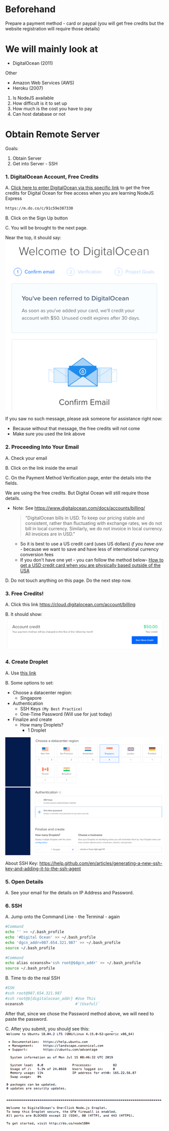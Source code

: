 # Beforehand

Prepare a payment method - card or paypal (you will get free credits but the website registration will require those details)

# We will mainly look at
* DigitalOcean (2011)

Other

* Amazon Web Services (AWS)
* Heroku (2007)

1. Is NodeJS available
2. How difficult is it to set up
3. How much is the cost you have to pay
4. Can host database or not

# Obtain Remote Server

Goals:

1. Obtain Server
2. Get into Server - SSH


### 1. DigitalOcean Account, Free Credits

A. [Click here to enter DigitalOcean via this specific link](https://m.do.co/c/91c59e387330) to get the free credits for Digital Ocean for free access when you are learning NodeJS Express
```html
https://m.do.co/c/91c59e387330
```

B. Click on the Sign Up button

C. You will be brought to the next page.

Near the top, it should say:
![](aws-digital-ocean/1.png)

If you saw no such message, please ask someone for assistance right now:

  * Because without that message, the free credits will not come
  * Make sure you used the link above





### 2. Proceeding Into Your Email

A. Check your email

B. Click on the link inside the email

C. On the Payment Method Verification page, enter the details into the fields.

We are using the free credits. But Digital Ocean will still require those details.

- Note: See https://www.digitalocean.com/docs/accounts/billing/
  > "DigitalOcean bills in USD. To keep our pricing stable and consistent, rather than fluctuating with exchange rates, we do not bill in local currency. Similarly, we do not invoice in local currency. All invoices are in USD."
  - So it is best to use a US credit card (uses US dollars) *if you have one* - because we want to save and have less of international currency conversion fees
  - If you don't have one yet - you can follow the method below- [How to get a USD credit card when you are physically based outside of the USA](<#How-to-get-a-USD-credit-card-when-you-are-physically-based-outside-of-the-USA>)

D. Do not touch anything on this page. Do the next step now.





### 3. Free Credits!

A. Click this link <https://cloud.digitalocean.com/account/billing>

B. It should show:
![](aws-digital-ocean/3.png)





### 4. Create Droplet

A. Use [this link](https://cloud.digitalocean.com/droplets/new?appId=48826207&size=s-1vcpu-1gb)

B. Some options to set:

* Choose a datacenter region:
  - Singapore
* Authentication
  - SSH Keys `(My Best Practice)`
  - One-Time Password (Will use for just today)
* Finalize and create
  * How many Droplets?
    - 1 Droplet

![](aws-digital-ocean/4-1.png)
![](aws-digital-ocean/4-2.png)

About SSH Key: https://help.github.com/en/articles/generating-a-new-ssh-key-and-adding-it-to-the-ssh-agent





### 5. Open Details

A. See your email for the details on IP Address and Password.





### 6. SSH
A. Jump onto the Command Line - the Terminal - again


```bash
#Command
echo '' >> ~/.bash_profile
echo '#Digital Ocean' >> ~/.bash_profile
echo 'dgcn_addr=987.654.321.987' >> ~/.bash_profile
source ~/.bash_profile
```

```bash
#Command
echo alias oceanssh='ssh root@$dgcn_addr' >> ~/.bash_profile
source ~/.bash_profile
```

B. Time to do the real SSH
```bash
#SSH
#ssh root@987.654.321.987
#ssh root@${digitalocean_addr} #Use This
oceanssh                       #`(Useful)`
```
After that, since we chose the Password method above, we will need to paste the password.


C. After you submit, you should see this:
![](aws-digital-ocean/6.png)

